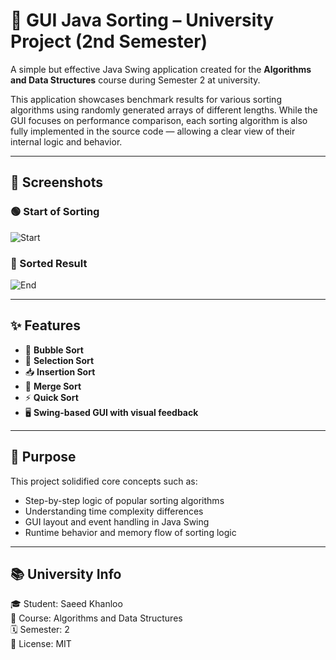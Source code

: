 # 🧮 GUI Java Sorting – University Project (2nd Semester)

A simple but effective Java Swing application created for the **Algorithms and Data Structures** course during Semester 2 at university.

This application showcases benchmark results for various sorting algorithms using randomly generated arrays of different lengths.
While the GUI focuses on performance comparison, each sorting algorithm is also fully implemented in the source code — allowing a clear view of their internal logic and behavior.

---

## 📸 Screenshots

### 🟢 Start of Sorting
![Start](./assets/start.jpg)

### 🏁 Sorted Result
![End](./assets/end.jpg)

---

## ✨ Features

- 🫧 **Bubble Sort**  
- 🎯 **Selection Sort**  
- 📥 **Insertion Sort**  
- 🧩 **Merge Sort**  
- ⚡ **Quick Sort**  
- 🖥️ **Swing-based GUI with visual feedback**

---

## 🎯 Purpose

This project solidified core concepts such as:
- Step-by-step logic of popular sorting algorithms
- Understanding time complexity differences
- GUI layout and event handling in Java Swing
- Runtime behavior and memory flow of sorting logic

---

## 📚 University Info

🎓 Student: Saeed Khanloo  
🧠 Course: Algorithms and Data Structures  
🗓️ Semester: 2  
🪪 License: MIT
